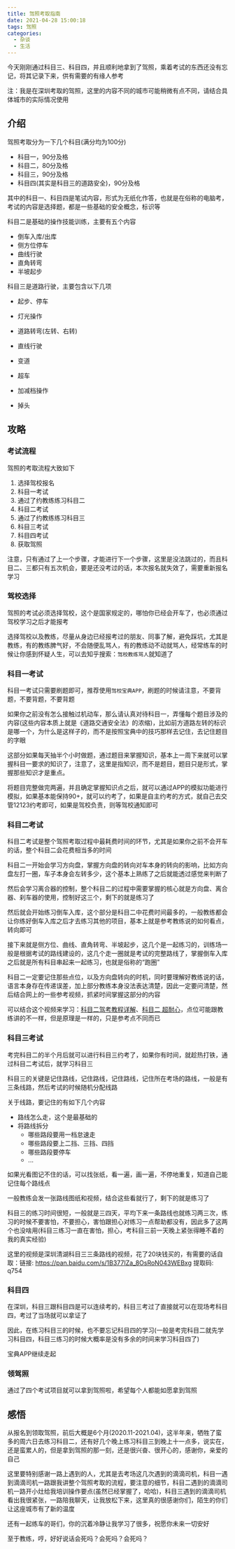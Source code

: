 ```yaml
---
title: 驾照考取指南
date: 2021-04-28 15:00:18
tags: 驾照
categories:
  - 杂谈
  - 生活
---
```



今天刚刚通过科目三、科目四，并且顺利地拿到了驾照，乘着考试的东西还没有忘记，将其记录下来，供有需要的有缘人参考

注：我是在深圳考取的驾照，这里的内容不同的城市可能稍微有点不同，请结合具体城市的实际情况使用

<!--more-->

## 介绍

驾照考取分为一下几个科目(满分均为100分)

- 科目一，90分及格
- 科目二，80分及格
- 科目三，90分及格
- 科目四(其实是科目三的道路安全)，90分及格

其中的科目一、科目四是笔试内容，形式为无纸化作答，也就是在俗称的电脑考，考试的内容是选择题，都是一些基础的安全概念，标识等

科目二是基础的操作技能训练，主要有五个内容

- 倒车入库/出库
- 侧方位停车
- 曲线行驶
- 直角转弯
- 半坡起步

科目三是道路行驶，主要包含以下几项

- 起步、停车
- 灯光操作

- 道路转弯(左转、右转)
- 直线行驶
- 变道
- 超车
- 加减档操作
- 掉头

## 攻略

### 考试流程

驾照的考取流程大致如下

1. 选择驾校报名
2. 科目一考试
3. 通过了约教练练习科目二
4. 科目二考试
5. 通过了约教练练习科目三
6. 科目三考试
7. 科目四考试
8. 获取驾照

注意，只有通过了上一个步骤，才能进行下一个步骤，这里是没法跳过的，而且科目二、三都只有五次机会，要是还没考过的话，本次报名就失效了，需要重新报名学习

### 驾校选择

驾照的考试必须选择驾校，这个是国家规定的，哪怕你已经会开车了，也必须通过驾校学习之后才能报考

选择驾校以及教练，尽量从身边已经报考过的朋友、同事了解，避免踩坑，尤其是教练，有的教练脾气好，不会随便乱骂人，有的教练动不动就骂人，经常练车的时候让你感到怀疑人生，可以去知乎搜索：`驾校教练骂人`就知道了

### 科目一考试

科目一考试只需要刷题即可，推荐使用`驾校宝典APP`，刷题的时候请注意，不要背题，不要背题，不要背题

如果你之前没有怎么接触过机动车，那么请认真对待科目一，弄懂每个题目涉及的内容(这些内容本质上就是《道路交通安全法》的浓缩)，比如前方道路左转的标识是哪一个，为什么是这样子的，而不是按照宝典中的技巧那样去记住，去记住题目的字眼

这部分如果每天抽半个小时做题，通过题目来掌握知识，基本上一周下来就可以掌握科目一要求的知识了，注意了，这里是指知识，而不是题目，题目只是形式，掌握那些知识才是重点。

将题目完整做完两遍，并且确定掌握知识点之后，就可以通过APP的模拟功能进行模拟，如果基本能保持90+，就可以约考了，如果是自主约考的方式，就自己去交管12123约考即可，如果是驾校负责，则等驾校通知即可

### 科目二考试

科目二考试是整个驾照考取过程中最耗费时间的环节，尤其是如果你之前不会开车的话，整个科目二会花费相当多的时间

科目二一开始会学习方向盘，掌握方向盘的转向对车本身的转向的影响，比如方向盘左打一圈，车子本身会左转多少，这个基本上熟练了之后就能透过感觉来判断了

然后会学习离合器的控制，整个科目二的过程中需要掌握的核心就是方向盘、离合器、刹车器的使用，控制好这三个，剩下的就是练习了

然后就会开始练习倒车入库，这个部分是科目二中花费时间最多的，一般教练都会让你练好倒车入库之后才去练习其他的项目，基本上就是参考教练说的如何看点，转向即可

接下来就是侧方位、曲线、直角转弯、半坡起步，这几个是一起练习的，训练场一般是根据考试的路线建设的，这几个走一圈就是考试的完整路线了，掌握倒车入库之后就是所有科目串起来一起练习，也就是俗称的“跑圈”

科目二一定要记住那些点位，以及方向盘转向的时机，同时要理解好教练说的话，语言本身存在传递误差，加上部分教练本身没法表达清楚，因此一定要问清楚，然后结合网上的一些参考视频，抓紧时间掌握这部分的内容

可以结合这个视频来学习：[科目二驾考教程详解](https://www.bilibili.com/video/BV1H4411G7gB)、[科目二 超耐心](https://www.bilibili.com/video/BV1h64y1c7q2)，点位可能跟教练讲的不一样，但是原理是一样的，只是参考点不同而已

### 科目三考试

考完科目二的半个月后就可以进行科目三约考了，如果你有时间，就趁热打铁，通过科目二考试后，就学习科目三

科目三的关键是记住路线，记住路线，记住路线，记住所在考场的路线，一般是有三条线路，然后考试的时候随机分配线路

关于线路，要记住的有如下几个内容

- 路线怎么走，这个是最基础的
- 将路线拆分
  - 哪些路段要用一档怠速走
  - 哪些路段要上二挡、三挡、四挡
  - 哪些路段要停车
  - ...

如果光看图记不住的话，可以找张纸，看一遍，画一遍，不停地重复，知道自己能记住每个路线点

一般教练会发一张路线图纸和视频，结合这些看就行了，剩下的就是练习了

科目三的练习时间很短，一般就是三四天，平均下来一条路线也就练习两三次，练习的时候不要害怕，不要担心，害怕跟担心对练习一点帮助都没有，因此多了这两个也没啥用(科目三练习一直在害怕，担心，考科目三前一天晚上紧张得睡不着的我的真实经验)

这里的视频是深圳清湖科目三三条路线的视频，花了20块钱买的，有需要的话自取：链接: https://pan.baidu.com/s/1B377IZa_8OsRoN043WEBxg 提取码: q754 

### 科目四

在深圳，科目三跟科目四是可以连续考的，科目三考过了直接就可以在现场考科目四，考过了当场就可以拿证了

因此，在练习科目三的时候，也不要忘记科目四的学习(一般是考完科目二就先学习科目四，科目三练习的时候大概率是没有多余的时间来学习科目四了)

宝典APP继续走起

### 领驾照

通过了四个考试项目就可以拿到驾照啦，希望每个人都能如愿拿到驾照

## 感悟

从报名到领取驾照，前后大概是6个月(2020.11-2021.04)，这半年来，牺牲了蛮多的周六日去练习科目二，还有好几个晚上练习科目三到晚上十一点多，说实在，还是蛮累人的，但是拿到驾照的那一刻，还是很兴奋、很开心的，感谢你，亲爱的自己

这里要特别感谢一路上遇到的人，尤其是去考场这几次遇到的滴滴司机，科目一遇到滴滴司机一路跟我讲整个驾照考取的流程，要注意的细节，科目二遇到的滴滴司机一路开小灶给我培训操作要点(虽然已经掌握了，哈哈)，科目三遇到的滴滴司机看出我很紧张，一路陪我聊天，让我放松下来，这里真的很感谢你们，陌生的你们让这座城市有了新的温度

还有一起练车的哥们，你的沉着冷静让我学习了很多，祝愿你未来一切安好

至于教练，哼，好好说话会死吗？会死吗？会死吗？



